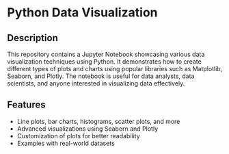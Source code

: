 # Python Data Visualization

## Description
This repository contains a Jupyter Notebook showcasing various data visualization techniques using Python. It demonstrates how to create different types of plots and charts using popular libraries such as Matplotlib, Seaborn, and Plotly. The notebook is useful for data analysts, data scientists, and anyone interested in visualizing data effectively.

## Features
- Line plots, bar charts, histograms, scatter plots, and more
- Advanced visualizations using Seaborn and Plotly
- Customization of plots for better readability
- Examples with real-world datasets


